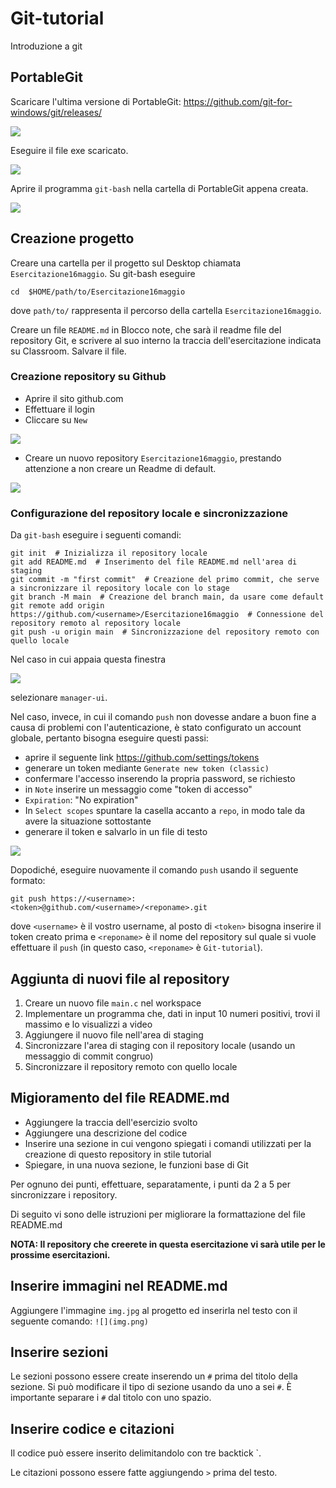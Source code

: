 # Git-tutorial
Introduzione a git

## PortableGit
Scaricare l'ultima versione di PortableGit: https://github.com/git-for-windows/git/releases/

![](PortableGit.png)

Eseguire il file exe scaricato.

![](exe.png)

Aprire il programma `git-bash` nella cartella di PortableGit appena creata.

![](git-bash.png)

## Creazione progetto
Creare una cartella per il progetto sul Desktop chiamata `Esercitazione16maggio`.
Su git-bash eseguire
```
cd  $HOME/path/to/Esercitazione16maggio
```
dove `path/to/` rappresenta il percorso della cartella `Esercitazione16maggio`.

Creare un file `README.md` in Blocco note, che sarà il readme file del repository Git, e scrivere al suo interno la traccia dell'esercitazione indicata su Classroom.
Salvare il file.

### Creazione repository su Github
- Aprire il sito github.com
- Effettuare il login
- Cliccare su `New`

![](newRepo.png)
- Creare un nuovo repository `Esercitazione16maggio`, prestando attenzione a non creare un Readme di default.

![](repo.png)

### Configurazione del repository locale e sincronizzazione
Da `git-bash` eseguire i seguenti comandi:
```
git init  # Inizializza il repository locale
git add README.md  # Inserimento del file README.md nell'area di staging
git commit -m "first commit"  # Creazione del primo commit, che serve a sincronizzare il repository locale con lo stage
git branch -M main  # Creazione del branch main, da usare come default
git remote add origin https://github.com/<username>/Esercitazione16maggio  # Connessione del repository remoto al repository locale
git push -u origin main  # Sincronizzazione del repository remoto con quello locale
```
Nel caso in cui appaia questa finestra

![](credential.png) 

selezionare `manager-ui`.

Nel caso, invece, in cui il comando `push` non dovesse andare a buon fine a causa di problemi con l'autenticazione, è stato configurato un account globale, pertanto bisogna eseguire questi passi:
- aprire il seguente link https://github.com/settings/tokens
- generare un token mediante `Generate new token (classic)`
- confermare l'accesso inserendo la propria password, se richiesto
- in `Note` inserire un messaggio come "token di accesso"
- `Expiration`: "No expiration"
- In `Select scopes` spuntare la casella accanto a `repo`, in modo tale da avere la situazione sottostante
- generare il token e salvarlo in un file di testo

![](token.jpg)

Dopodiché, eseguire nuovamente il comando `push` usando il seguente formato:
```
git push https://<username>:<token>@github.com/<username>/<reponame>.git
```
dove `<username>` è il vostro username, al posto di `<token>` bisogna inserire il token creato prima e `<reponame>` è il nome del repository sul quale si vuole effettuare il `push` (in questo caso, `<reponame>` è `Git-tutorial`).

## Aggiunta di nuovi file al repository
1. Creare un nuovo file `main.c` nel workspace
2. Implementare un programma che, dati in input 10 numeri positivi, trovi il massimo e lo visualizzi a video
3. Aggiungere il nuovo file nell'area di staging
4. Sincronizzare l'area di staging con il repository locale (usando un messaggio di commit congruo)
5. Sincronizzare il repository remoto con quello locale

## Migioramento del file README.md
- Aggiungere la traccia dell'esercizio svolto
- Aggiungere una descrizione del codice
- Inserire una sezione in cui vengono spiegati i comandi utilizzati per la creazione di questo repository in stile tutorial
- Spiegare, in una nuova sezione, le funzioni base di Git

Per ognuno dei punti, effettuare, separatamente, i punti da 2 a 5 per sincronizzare i repository.

Di seguito vi sono delle istruzioni per migliorare la formattazione del file README.md

**NOTA: Il repository che creerete in questa esercitazione vi sarà utile per le prossime esercitazioni.**

## Inserire immagini nel README.md
Aggiungere l'immagine `img.jpg` al progetto ed inserirla nel testo con il seguente comando:
```![](img.png)```

## Inserire sezioni
Le sezioni possono essere create inserendo un `#` prima del titolo della sezione. Si può modificare il tipo di sezione usando da uno a sei `#`. È importante separare i `#` dal titolo con uno spazio.

## Inserire codice e citazioni
Il codice può essere inserito delimitandolo con tre backtick `.

Le citazioni possono essere fatte aggiungendo `>` prima del testo.
